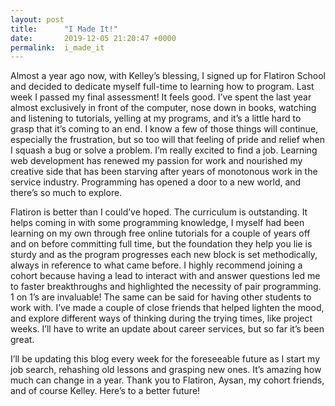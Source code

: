 ```yaml
---
layout: post
title:      "I Made It!"
date:       2019-12-05 21:20:47 +0000
permalink:  i_made_it
---
```



Almost a year ago now, with Kelley’s blessing, I signed up for Flatiron School and decided to dedicate myself full-time to learning how to program. Last week I passed my final assessment! It feels good. I’ve spent the last year almost exclusively in front of the computer, nose down in books, watching and listening to tutorials, yelling at my programs, and it’s a little hard to grasp that it’s coming to an end. I know a few of those things will continue, especially the frustration, but so too will that feeling of pride and relief when I squash a bug or solve a problem. I’m really excited to find a job. Learning web development has renewed my passion for work and nourished my creative side that has been starving after years of monotonous work in the service industry. Programming has opened a door to a new world, and there’s so much to explore.

Flatiron is better than I could’ve hoped. The curriculum is outstanding. It helps coming in with some programming knowledge, I myself had been learning on my own through free online tutorials for a couple of years off and on before committing full time, but the foundation they help you lie is sturdy and as the program progresses each new block is set methodically, always in reference to what came before. I highly recommend joining a cohort because having a lead to interact with and answer questions led me to faster breakthroughs and highlighted the necessity of pair programming. 1 on 1’s are invaluable! The same can be said for having other students to work with. I’ve made a couple of close friends that helped lighten the mood, and explore different ways of thinking during the trying times, like project weeks. I’ll have to write an update about career services, but so far it’s been great.

I’ll be updating this blog every week for the foreseeable future as I start my job search, rehashing old lessons and grasping new ones. It’s amazing how much can change in a year. Thank you to Flatiron, Aysan, my cohort friends, and of course Kelley. Here’s to a better future!

